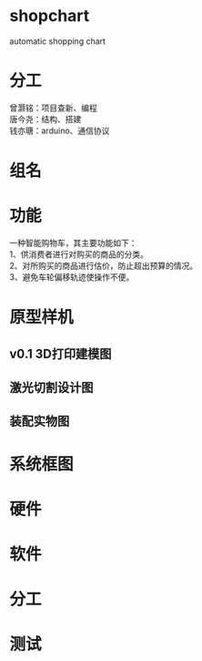 # shopchart
automatic shopping chart 

# 分工
曾灏铭：项目查新、编程  
唐今尧：结构、搭建  
钱亦瑭：arduino、通信协议

# 组名


# 功能
一种智能购物车，其主要功能如下：  
  1、供消费者进行对购买的商品的分类。  
  2、对所购买的商品进行估价，防止超出预算的情况。  
  3、避免车轮偏移轨迹使操作不便。  
  
# 原型样机

## v0.1 3D打印建模图

## 激光切割设计图

## 装配实物图

# 系统框图


# 硬件


# 软件


# 分工


# 测试


